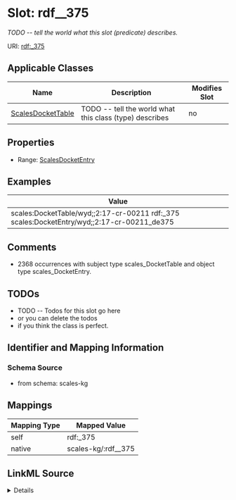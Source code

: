 

# Slot: rdf__375


_TODO -- tell the world what this slot (predicate) describes._





URI: [rdf:_375](http://www.w3.org/1999/02/22-rdf-syntax-ns#_375)



<!-- no inheritance hierarchy -->





## Applicable Classes

| Name | Description | Modifies Slot |
| --- | --- | --- |
| [ScalesDocketTable](../classes/ScalesDocketTable.md) | TODO -- tell the world what this class (type) describes |  no  |







## Properties

* Range: [ScalesDocketEntry](../classes/ScalesDocketEntry.md)






## Examples

| Value |
| --- |
| scales:DocketTable/wyd;;2:17-cr-00211 rdf:_375 scales:DocketEntry/wyd;;2:17-cr-00211_de375 |

## Comments

* 2368 occurrences with subject type scales_DocketTable and object type scales_DocketEntry.

## TODOs

* TODO -- Todos for this slot go here
* or you can delete the todos
* if you think the class is perfect.

## Identifier and Mapping Information







### Schema Source


* from schema: scales-kg




## Mappings

| Mapping Type | Mapped Value |
| ---  | ---  |
| self | rdf:_375 |
| native | scales-kg/:rdf__375 |




## LinkML Source

<details>
```yaml
name: rdf__375
description: TODO -- tell the world what this slot (predicate) describes.
todos:
- TODO -- Todos for this slot go here
- or you can delete the todos
- if you think the class is perfect.
comments:
- 2368 occurrences with subject type scales_DocketTable and object type scales_DocketEntry.
examples:
- value: scales:DocketTable/wyd;;2:17-cr-00211 rdf:_375 scales:DocketEntry/wyd;;2:17-cr-00211_de375
from_schema: scales-kg
rank: 1000
slot_uri: rdf:_375
alias: rdf__375
domain_of:
- scales_DocketTable
range: scales_DocketEntry

```
</details>